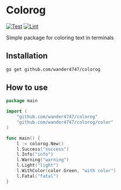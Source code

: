 # Colorog

[![Test](https://github.com/wander4747/colorog/actions/workflows/test.yml/badge.svg)](https://github.com/wander4747/colorog/actions/workflows/test.yml)
[![Lint](https://github.com/wander4747/colorog/actions/workflows/lint.yml/badge.svg)](https://github.com/wander4747/colorog/actions/workflows/lint.yml)

Simple package for coloring text in terminals

## Installation
```sh
go get github.com/wander4747/colorog
```

## How to use

```go
package main

import (
	"github.com/wander4747/colorog"
	"github.com/wander4747/colorog/color"
)

func main() {
	l := colorog.New()
	l.Success("success")
	l.Info("info")
	l.Warning("warning")
	l.Light("light")
	l.WithColor(color.Green, "with color")
	l.Fatal("fatal")
}

```
